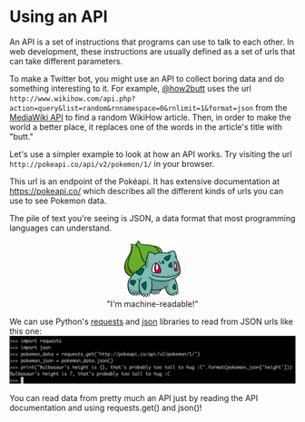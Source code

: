 # Using an API
An API is a set of instructions that programs can use to talk to each other. In web development, these instructions are usually defined as a set of urls that can take different parameters.

To make a Twitter bot, you might use an API to collect boring data and do something interesting to it. For example, <a href="https://twitter.com/how2butt">@how2butt</a> uses the url ```http://www.wikihow.com/api.php?action=query&list=random&rnnamespace=0&rnlimit=1&format=json``` from the <a href="https://www.mediawiki.org/wiki/API:Main_page">MediaWiki API</a> to find a random WikiHow article. Then, in order to make the world a better place, it replaces one of the words in the article's title with "butt."

Let's use a simpler example to look at how an API works. Try visiting the url ```http://pokeapi.co/api/v2/pokemon/1/``` in your browser.

This url is an endpoint of the Pokéapi. It has extensive documentation at https://pokeapi.co/ which describes all the different kinds of urls you can use to see Pokemon data.

The pile of text you're seeing is JSON, a data format that most programming languages can understand.

<center><img height="100" src="001Bulbasaur_Dream.png"><br>"I'm machine-readable!"
</center>

We can use Python's <a href="http://docs.python-requests.org/en/master/">requests</a> and <a href="http://docs.python-guide.org/en/latest/scenarios/json/">json</a> libraries to read from JSON urls like this one:
<img src="Screen Shot 2016-07-13 at 9.09.59 PM.png">

You can read data from pretty much an API just by reading the API documentation and using requests.get() and json()!



